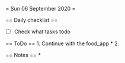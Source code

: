 = Sun 06 September 2020 =

== Daily checklist ==

* [ ] Check what tasks todo

== ToDo ==
    1. Continue with the food_app
		* 
	2. 

== Notes ==
    *

